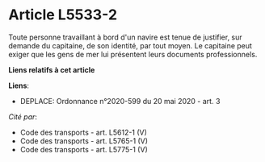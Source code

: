 # Article L5533-2

Toute personne travaillant à bord d'un navire est tenue de justifier, sur demande du capitaine, de son identité, par tout
moyen. Le capitaine peut exiger que les gens de mer lui présentent leurs documents professionnels.

**Liens relatifs à cet article**

**Liens**:

  - DEPLACE: Ordonnance n°2020-599 du 20 mai 2020 - art. 3

_Cité par_:

  - Code des transports - art. L5612-1 (V)
  - Code des transports - art. L5765-1 (V)
  - Code des transports - art. L5775-1 (V)
